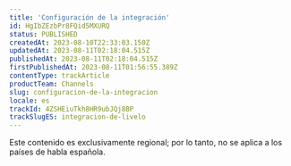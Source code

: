 ```yaml
---
title: 'Configuración de la integración'
id: HgIbZEzbPr8FQid5MXURQ
status: PUBLISHED
createdAt: 2023-08-10T22:33:03.150Z
updatedAt: 2023-08-11T02:18:04.515Z
publishedAt: 2023-08-11T02:18:04.515Z
firstPublishedAt: 2023-08-11T01:56:55.389Z
contentType: trackArticle
productTeam: Channels
slug: configuracion-de-la-integracion
locale: es
trackId: 4ZSHEiuTkh8HR9ubJQj8BP
trackSlugES: integracion-de-livelo
---
```


<div class="alert alert-warning" role="alert">Este contenido es exclusivamente regional; 
por lo tanto, no se aplica a los países de habla española.</div>
